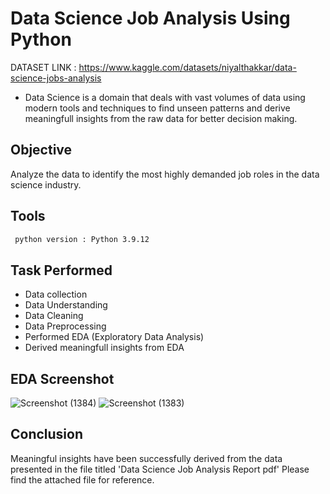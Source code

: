 
# Data Science Job Analysis Using Python
DATASET LINK : https://www.kaggle.com/datasets/niyalthakkar/data-science-jobs-analysis
- Data Science is a domain that deals with vast volumes of data using modern tools and techniques to find unseen patterns and derive meaningfull insights from the raw data for better decision making.
## Objective
Analyze the data to identify the most highly demanded job roles in the data science industry.
## Tools



```bash
 python version : Python 3.9.12
```
    
## Task Performed

- Data collection
- Data Understanding
- Data Cleaning
- Data Preprocessing
- Performed EDA (Exploratory Data Analysis)
- Derived meaningfull insights from EDA


## EDA Screenshot

![Screenshot (1384)](https://github.com/Noorain-Raza-coder/Data-Science-Job-Analysis-Using-Python/assets/113137065/c5a3b7ae-ff2d-4e38-a901-04490c29f2e5)
![Screenshot (1383)](https://github.com/Noorain-Raza-coder/Data-Science-Job-Analysis-Using-Python/assets/113137065/57c5a3b2-df9d-40a8-862f-09ea125330d1)



## Conclusion
Meaningful insights have been successfully derived from the data presented in the file titled 'Data Science Job Analysis Report pdf' Please find the attached file for reference.
